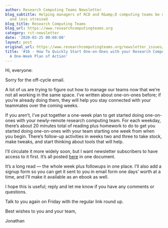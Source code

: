 ```yaml
---
author: Research Computing Teams Newsletter
blog_subtitle: Helping managers of RCD and R&amp;D computing teams be more effective
  and less stressed
blog_title: Research Computing Teams
blog_url: https://www.researchcomputingteams.org
category: rct-newsletter
date: '2020-03-25 00:00:00'
layout: post
original_url: https://www.researchcomputingteams.org/newsletter_issues/0016.html
title: '#16 - How To Quickly Start One-on-Ones with your Research Computing Team-
  A One-Week Plan of Action'
---
```


<p>Hi, everyone:</p>

<p>Sorry for the off-cycle email.</p>

<p>A lot of us are trying to figure out how to manage our teams now that we’re not all working in the same space. I’ve written about one-on-ones before; if you’re already doing them, they will help you stay connected with your teammates over the coming weeks.</p>

<p>If you aren’t, I’ve put together a one-week plan to get started doing one-on-ones with your newly-remote research computing team. For each weekday, there’s about 20 minutes total of reading plus homework to do to get you started doing one-on-ones with your team starting one week from when you begin. There’s follow-up activities in weeks two and three to take stock, make tweaks, and start thinking about tools that will help.</p>

<p>I’ll circulate it more widely soon, but I want newsletter subscribers to have access to it first.  It’s all posted <a href="https://www.dursi.ca/post/quickstart-remote-one-on-ones.html">here</a> in one document.</p>

<p>It’s a long read — the whole week plus followups in one place.  I’ll also add a signup form so you can get it sent to you in email form one days’ worth at a time, and I’ll make it available as an ebook as well.</p>

<p>I hope this is useful; reply and let me know if you have any comments or questions.</p>

<p>Talk to you again on Friday with the regular link round up.</p>

<p>Best wishes to you and  your team,</p>

<p>Jonathan</p>